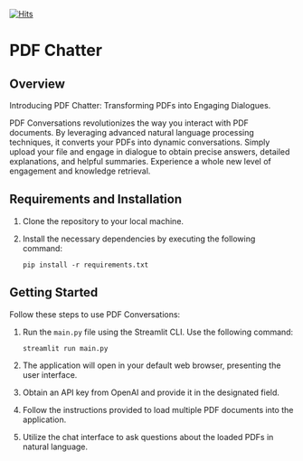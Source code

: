 [![Hits](https://hits.sh/github.com/wsamio/PDF-Chatter.svg?style=for-the-badge)](https://hits.sh/github.com/wsamio/PDF-Chatter/)

# PDF Chatter

## Overview
Introducing PDF Chatter: Transforming PDFs into Engaging Dialogues.

PDF Conversations revolutionizes the way you interact with PDF documents. By leveraging advanced natural language processing techniques, it converts your PDFs into dynamic conversations. Simply upload your file and engage in dialogue to obtain precise answers, detailed explanations, and helpful summaries. Experience a whole new level of engagement and knowledge retrieval.

## Requirements and Installation
1. Clone the repository to your local machine.
2. Install the necessary dependencies by executing the following command:

   ```
   pip install -r requirements.txt
   ```

## Getting Started
Follow these steps to use PDF Conversations:
1. Run the `main.py` file using the Streamlit CLI. Use the following command:

   ```
   streamlit run main.py
   ```
2. The application will open in your default web browser, presenting the user interface.
3. Obtain an API key from OpenAI and provide it in the designated field.
4. Follow the instructions provided to load multiple PDF documents into the application.
5. Utilize the chat interface to ask questions about the loaded PDFs in natural language.
